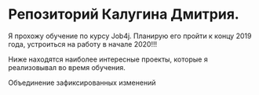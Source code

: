 # Репозиторий Калугина Дмитрия.

Я прохожу обучение по курсу Job4j. Планирую его пройти к концу 2019 года, устроиться на работу в начале 2020!!!

Ниже находятся наиболее интересные проекты, которые я реализовывал во время обучения.

Объединение зафиксированных изменений